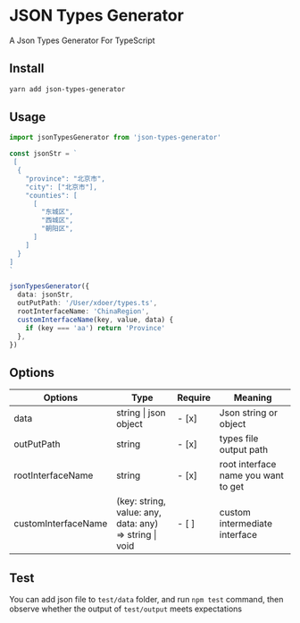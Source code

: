 # JSON Types Generator

A Json Types Generator For TypeScript

## Install

```bash
yarn add json-types-generator
```

## Usage

```ts
import jsonTypesGenerator from 'json-types-generator'

const jsonStr = `
 [
  {
    "province": "北京市",
    "city": ["北京市"],
    "counties": [
      [
        "东城区",
        "西城区",
        "朝阳区",
      ]
    ]
  }
]
`

jsonTypesGenerator({
  data: jsonStr,
  outPutPath: '/User/xdoer/types.ts',
  rootInterfaceName: 'ChinaRegion',
  customInterfaceName(key, value, data) {
    if (key === 'aa') return 'Province'
  },
})
```

## Options

| Options             | Type                                                   | Require | Meaning                             |
| ------------------- | ------------------------------------------------------ | ------- | ----------------------------------- |
| data                | string \| json object                                  | - [x]   | Json string or object               |
| outPutPath          | string                                                 | - [x]   | types file output path              |
| rootInterfaceName   | string                                                 | - [x]   | root interface name you want to get |
| customInterfaceName | (key: string, value: any, data: any) => string \| void | - [ ]   | custom intermediate interface       |

## Test

You can add json file to `test/data` folder, and run `npm test` command, then observe whether the output of `test/output` meets expectations
